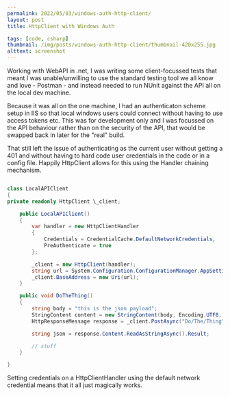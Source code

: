 ```yaml
---
permalink: 2022/05/03/windows-auth-http-client/
layout: post
title: HttpClient with Windows Auth

tags: [code, csharp]
thumbnail: /img/posts/windows-auth-http-client/thumbnail-420x255.jpg
alttext: screenshot
---
```


Working with WebAPI in .net, I was writing some client-focussed tests that meant I was unable/unwilling to use the standard
testing tool we all know and love - Postman - and instead needed to run NUnit against the API all on the local dev machine.

Because it was all on the one machine, I had an authenticaton scheme setup in IIS so that local windows users could connect
without having to use access tokens etc. This was for development only and I was focussed on the API behaviour rather than on
the security of the API, that would be swapped back in later for the "real" build.

That still left the issue of authenticating as the current user without getting a 401 and without having to hard code user
credentials in the code or in a config file. Happily HttpClient allows for this using the Handler chaining mechanism.

```csharp

class LocalAPIClient
{
private readonly HttpClient \_client;

    public LocalAPIClient()
    {
        var handler = new HttpClientHandler
        {
            Credentials = CredentialCache.DefaultNetworkCredentials,
            PreAuthenticate = true
        };

        _client = new HttpClient(handler);
        string url = System.Configuration.ConfigurationManager.AppSettings["Url"];
        _client.BaseAddress = new Uri(url);
    }

    public void DoTheThing()
    {
        string body = "this is the json payload";
        StringContent content = new StringContent(body, Encoding.UTF8, "application/json");
        HttpResponseMessage response = _client.PostAsync("Do/The/Thing", content).Result;

        string json = response.Content.ReadAsStringAsync().Result;

        // stuff
    }

}

```

Setting credentials on a HttpClientHandler using the default network credential means that it all just magically works.
